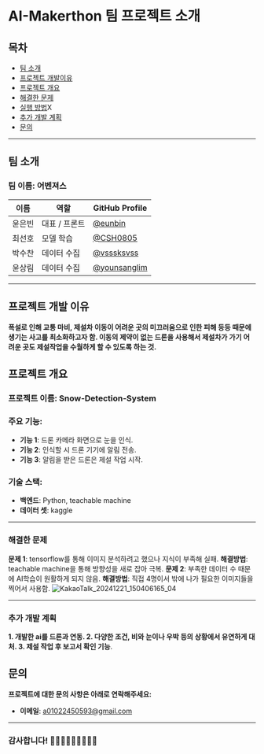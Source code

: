 # AI-Makerthon 팀 프로젝트 소개

## 목차
- [팀 소개](#팀-소개)
- [프로젝트 개발이유](#프로젝트-개발이유)
- [프로젝트 개요](#프로젝트-개요)
- [해결한 문제](#해결한-문제)
- [실행 방법](#실행-방법)X
- [추가 개발 계획](#추가-개발-계획)
- [문의](#문의)

---
## 팀 소개

### 팀 이름: **어벤져스**

| 이름          | 역할           | GitHub Profile                                          |
|--------------|----------------|----------------------------------------------------------|
| 윤은빈        | 대표 / 프론트 | [@eunbin](https://github.com/eunbin0116/eunbin)            |
| 최선호        | 모델 학습   | [@CSH0805](https://github.com/CSH0805)                       |
| 박수찬        | 데이터 수집     | [@vsssksvss](https://github.com/vsssksvss/vsssksvss)     |
| 윤상림        | 데이터 수집  | [@younsanglim](https://github.com/younsanglim)              |

---
## 프로젝트 개발 이유

**폭설로 인해 교통 마비, 제설차 이동이 어려운 곳의 미끄러움으로 인한 피해 등등 때문에 생기는 사고를 최소화하고자 함.
 이동의 제약이 없는 드론을 사용해서 제설차가 가기 어려운 곳도 제설작업을 수월하게 할 수 있도록 하는 것.**

## 프로젝트 개요

### 프로젝트 이름: **Snow-Detection-System**

### 주요 기능:
- **기능 1**: 드론 카메라 화면으로 눈을 인식.
- **기능 2**: 인식할 시 드론 기기에 알림 전송.
- **기능 3**: 알림을 받은 드론은 제설 작업 시작.

### 기술 스택:
- **백엔드**: Python, teachable machine
- **데이터 셋**: kaggle

---
### 해결한 문제
**문제 1**: tensorflow를 통해 이미지 분석하려고 했으나 지식이 부족해 실패.
   **해결방법**: teachable machine을 통해 방향성을 새로 잡아 극복.
**문제 2**: 부족한 데이터 수 때문에 AI학습이 원활하게 되지 않음.
   **해결방법**: 직접 4명이서 밖에 나가 필요한 이미지들을 찍어서 사용함. 
![KakaoTalk_20241221_150406165_04](https://github.com/user-attachments/assets/871b65a0-95cd-4cb4-8118-0b72ee49f766)

---
### 추가 개발 계획

**1. 개발한 ai를 드론과 연동.
2. 다양한 조건, 비와 눈이나 우박 등의 상황에서 유연하게 대처.
3. 제설 작업 후 보고서 확인 기능**.

## 문의

**프로젝트에 대한 문의 사항은 아래로 연락해주세요:**

- **이메일**: a01022450593@gmail.com

---

### 감사합니다! 👨🏻🧒🏻👧🏻👩🏻‍🦰
